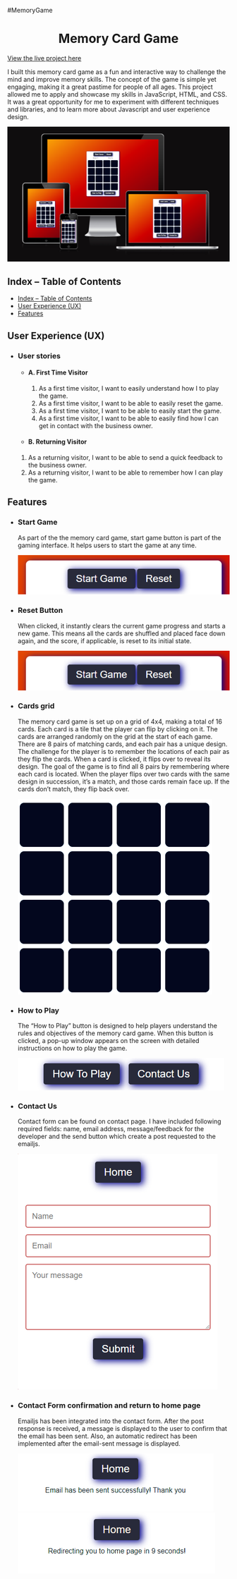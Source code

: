 #MemoryGame
<h1 align="center">Memory Card Game</h1>

[View the live project here](https://mariusmilitaru32.github.io/MemoryGame/)

I built this memory card game as a fun and interactive way to challenge the mind and improve memory skills. The concept of the game is simple yet engaging, making it a great pastime for people of all ages. This project allowed me to apply and showcase my skills in JavaScript, HTML, and CSS. It was a great opportunity for me to experiment with different techniques and libraries, and to learn more about Javascript and user experience design.

![Mockup](documentation/responsive.png)

## Index – Table of Contents
- [Index – Table of Contents](#index--table-of-contents)
- [User Experience (UX)](#user-experience-ux)
- [Features](#features)


## User Experience (UX)

- ### User stories
  - #### A. First Time Visitor
    1. As a first time visitor, I want to easily understand how I to play the game.
    2. As a first time visitor, I want to be able to easily reset the game.
    3. As a first time visitor, I want to be able to easily start the game.
    4. As a first time visitor, I want to be able to easily find how I can get in contact with the business owner.
   
   -   #### B. Returning Visitor 
    1. As a returning visitor, I want to be able to send a quick feedback to the business owner.
    2. As a returning visitor, I want to be able to remember how I can play the game.
   
## Features

- ### Start Game
   As part of the the memory card game, start game button is part of the gaming interface. It helps users to start the game at any time.
 
  ![startGame](documentation/startbutton.png)

- ### Reset Button
   When clicked, it instantly clears the current game progress and starts a new game. This means all the cards are shuffled and placed face down again, and the score, if applicable, is reset to its initial state.
  
  ![ResetButton](documentation/startbutton.png)

- ### Cards grid
  The memory card game is set up on a grid of 4x4, making a total of 16 cards. Each card is a tile that the player can flip by clicking on it. The cards are arranged randomly on the grid at the start of each game.
  There are 8 pairs of matching cards, and each pair has a unique design. The challenge for the player is to remember the locations of each pair as they flip the cards.
  When a card is clicked, it flips over to reveal its design. The goal of the game is to find all 8 pairs by remembering where each card is located. When the player flips over two cards with the same design in succession, it’s a match, and those cards remain face up. If the cards don’t match, they flip back over.

  ![CardsGrid](documentation/cardsgrid.png)

- ### How to Play
  The “How to Play” button is designed to help players understand the rules and objectives of the memory card game. When this button is clicked, a pop-up window appears on the screen with detailed instructions on how to play the game.

  ![HowToPlay](documentation/howtoplay.png)

- ### Contact Us
  
  Contact form can be found on contact page. I have included following required fields: name, email address, message/feedback for the developer and the send button which create a post requested to the emailjs.

  ![ContactUs](documentation/contactpage.png)

- ### Contact Form confirmation and return to home page
  
  Emailjs has been integrated into the contact form. After the post response is received, a message is displayed to the user to confirm that the email has been sent. Also, an automatic redirect has been implemented after the email-sent message is displayed.

  ![EmailConfirmation](documentation/email.png)
  ![Redirect](documentation/redirect.png)